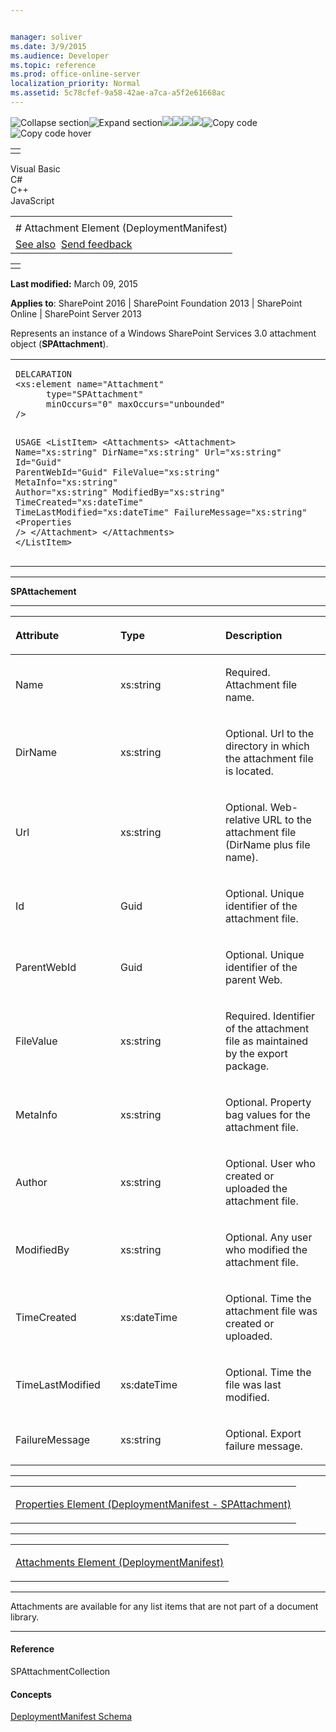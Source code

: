 ```yaml
---


manager: soliver
ms.date: 3/9/2015
ms.audience: Developer
ms.topic: reference
ms.prod: office-online-server
localization_priority: Normal
ms.assetid: 5c78cfef-9a58-42ae-a7ca-a5f2e61668ac
---
```


![Collapse
section](../icons/collapse_all.gif "Collapse section")![Expand
section](../icons/expand_all.gif "Expand section")![](../icons/collapse_all.gif)![](../icons/expand_all.gif)![](../icons/dropdown.gif)![](../icons/dropdownHover.gif)![Copy
code](../icons/copycode.gif "Copy code")![Copy code
hover](../icons/copycodeHighlight.gif "Copy code hover")
<table>
<tbody>
<tr class="odd">
<td align="left"></td>
</tr>
</tbody>
</table>

Visual Basic  
C\#  
C++  
JavaScript  

<table>
<tbody>
<tr class="odd">
<td align="left"><span id="runningHeaderText"></span></td>
</tr>
<tr class="even">
<td align="left"># Attachment Element (DeploymentManifest)</td>
</tr>
<tr class="odd">
<td align="left"><a href="#seeAlsoToggle">See also</a>  <span id="headfeedbackarea" class="feedbackhead"><a href="javascript:SubmitFeedback(&#39;docthis@Microsoft.com&#39;,&#39;&#39;,&#39;&#39;,&#39;&#39;,&#39;1.0.18082.1225&#39;,&#39;%0\dThank%20you%20for%20your%20feedback.%20The%20developer%20writing%20teams%20use%20your%20feedback%20to%20improve%20documentation.%20While%20we%20are%20reviewing%20your%20feedback,%20we%20may%20send%20you%20e-mail%20to%20ask%20for%20clarification%20or%20feedback%20on%20a%20solution.%20We%20do%20not%20use%20your%20e-mail%20address%20for%20any%20other%20purpose%20and%20we%20delete%20it%20after%20we%20finish%20our%20review.%0\AFor%20further%20information%20about%20the%20privacy%20policies%20of%20Microsoft,%20please%20see%20http://privacy.microsoft.com/en-us/default.aspx.%0\A%0\d&#39;,&#39;Customer%20feedback&#39;);">Send feedback</a></span></td>
</tr>
</tbody>
</table>

<table>
<colgroup>
<col width="100%" />
</colgroup>
<tbody>
<tr class="odd">
<td align="left"></td>
</tr>
</tbody>
</table>

**Last modified:** March 09, 2015

**Applies to**: SharePoint 2016 | SharePoint Foundation 2013 |
SharePoint Online | SharePoint Server 2013

Represents an instance of a Windows SharePoint Services 3.0 attachment
object (**SPAttachment**).

<span codelanguage="other"></span>
<table>
<colgroup>
<col width="100%" />
</colgroup>
<tbody>
<tr class="odd">
<td align="left"><pre><code>DELCARATION
&lt;xs:element name=&quot;Attachment&quot; 
      type=&quot;SPAttachment&quot; 
      minOccurs=&quot;0&quot; maxOccurs=&quot;unbounded&quot; 
/&gt;

USAGE
&lt;ListItem&gt;
        &lt;Attachments&gt;
                &lt;Attachment&gt;
                        Name=&quot;xs:string&quot;
                        DirName=&quot;xs:string&quot;
                        Url=&quot;xs:string&quot;
                        Id=&quot;Guid&quot;
                        ParentWebId=&quot;Guid&quot;
                        FileValue=&quot;xs:string&quot;
                        MetaInfo=&quot;xs:string&quot;
                        Author=&quot;xs:string&quot;
                        ModifiedBy=&quot;xs:string&quot;
                        TimeCreated=&quot;xs:dateTime&quot;
                        TimeLastModified=&quot;xs:dateTime&quot;
                        FailureMessage=&quot;xs:string&quot;
                                &lt;Properties /&gt;
                &lt;/Attachment&gt;
        &lt;/Attachments&gt;
&lt;/ListItem&gt;</code></pre></td>
</tr>
</tbody>
</table>


-----------------------------------------------------------------------------------------------------------------------------------------------------------------------------------------

**SPAttachement**


-----------------------------------------------------------------------------------------------------------------------------------------------------------------------------------------------

<table>
<colgroup>
<col width="33%" />
<col width="33%" />
<col width="33%" />
</colgroup>
<thead>
<tr class="header">
<th align="left"><p>Attribute</p></th>
<th align="left"><p>Type</p></th>
<th align="left"><p>Description</p></th>
</tr>
</thead>
<tbody>
<tr class="odd">
<td align="left"><p>Name</p></td>
<td align="left"><p>xs:string</p></td>
<td align="left"><p>Required. Attachment file name.</p></td>
</tr>
<tr class="even">
<td align="left"><p>DirName</p></td>
<td align="left"><p>xs:string</p></td>
<td align="left"><p>Optional. Url to the directory in which the attachment file is located.</p></td>
</tr>
<tr class="odd">
<td align="left"><p>Url</p></td>
<td align="left"><p>xs:string</p></td>
<td align="left"><p>Optional. Web-relative URL to the attachment file (DirName plus file name).</p></td>
</tr>
<tr class="even">
<td align="left"><p>Id</p></td>
<td align="left"><p>Guid</p></td>
<td align="left"><p>Optional. Unique identifier of the attachment file.</p></td>
</tr>
<tr class="odd">
<td align="left"><p>ParentWebId</p></td>
<td align="left"><p>Guid</p></td>
<td align="left"><p>Optional. Unique identifier of the parent Web.</p></td>
</tr>
<tr class="even">
<td align="left"><p>FileValue</p></td>
<td align="left"><p>xs:string</p></td>
<td align="left"><p>Required. Identifier of the attachment file as maintained by the export package.</p></td>
</tr>
<tr class="odd">
<td align="left"><p>MetaInfo</p></td>
<td align="left"><p>xs:string</p></td>
<td align="left"><p>Optional. Property bag values for the attachment file.</p></td>
</tr>
<tr class="even">
<td align="left"><p>Author</p></td>
<td align="left"><p>xs:string</p></td>
<td align="left"><p>Optional. User who created or uploaded the attachment file.</p></td>
</tr>
<tr class="odd">
<td align="left"><p>ModifiedBy</p></td>
<td align="left"><p>xs:string</p></td>
<td align="left"><p>Optional. Any user who modified the attachment file.</p></td>
</tr>
<tr class="even">
<td align="left"><p>TimeCreated</p></td>
<td align="left"><p>xs:dateTime</p></td>
<td align="left"><p>Optional. Time the attachment file was created or uploaded.</p></td>
</tr>
<tr class="odd">
<td align="left"><p>TimeLastModified</p></td>
<td align="left"><p>xs:dateTime</p></td>
<td align="left"><p>Optional. Time the file was last modified.</p></td>
</tr>
<tr class="even">
<td align="left"><p>FailureMessage</p></td>
<td align="left"><p>xs:string</p></td>
<td align="left"><p>Optional. Export failure message.</p></td>
</tr>
</tbody>
</table>


---------------------------------------------------------------------------------------------------------------------------------------------------------------------------------------------------

<table>
<colgroup>
<col width="100%" />
</colgroup>
<tbody>
<tr class="odd">
<td align="left"><p><span sdata="link"><a href="properties-element-deploymentmanifestspattachment.htm">Properties Element (DeploymentManifest - SPAttachment)</a></span></p></td>
</tr>
</tbody>
</table>


----------------------------------------------------------------------------------------------------------------------------------------------------------------------------------------------------

<table>
<colgroup>
<col width="100%" />
</colgroup>
<tbody>
<tr class="odd">
<td align="left"><p><span sdata="link"><a href="attachments-element-deploymentmanifest.htm">Attachments Element (DeploymentManifest)</a></span></p></td>
</tr>
</tbody>
</table>


----------------------------------------------------------------------------------------------------------------------------------------------------------------------------------------------------------------------------

Attachments are available for any list items that are not part of a
document library.


-------------------------------------------------------------------------------------------------------------------------------------------------------------------------------------------

#### Reference

<span sdata="cer"
target="T:Microsoft.SharePoint.SPAttachmentCollection"><span
class="nolink">SPAttachmentCollection</span></span>

#### Concepts

<span sdata="link">[DeploymentManifest
Schema](deploymentmanifest-schema.htm)</span>









